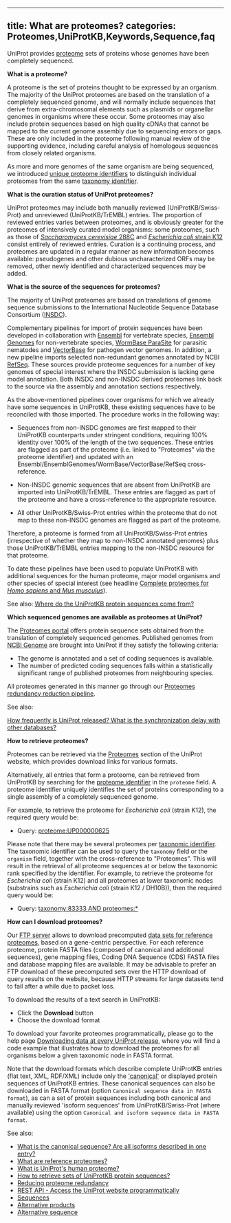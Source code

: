 
---
title: What are proteomes?
categories: Proteomes,UniProtKB,Keywords,Sequence,faq
---

UniProt provides [proteome](http://www.uniprot.org/proteomes) sets of proteins whose genomes have been completely sequenced.

**What is a proteome?**

A proteome is the set of proteins thought to be expressed by an organism. The majority of the UniProt proteomes are based on the translation of a completely sequenced genome, and will normally include sequences that derive from extra-chromosomal elements such as plasmids or organellar genomes in organisms where these occur. Some proteomes may also include protein sequences based on high quality cDNAs that cannot be mapped to the current genome assembly due to sequencing errors or gaps. These are only included in the proteome following manual review of the supporting evidence, including careful analysis of homologous sequences from closely related organisms.

As more and more genomes of the same organism are being sequenced, we introduced [unique proteome identifiers](http://www.uniprot.org/help/proteome%5Fid) to distinguish individual proteomes from the same [taxonomy identifier](http://www.uniprot.org/manual/taxonomic%5Fidentifier).

**What is the curation status of UniProt proteomes?**

UniProt proteomes may include both manually reviewed (UniProtKB/Swiss-Prot) and unreviewed (UniProtKB/TrEMBL) entries. The proportion of reviewed entries varies between proteomes, and is obviously greater for the proteomes of intensively curated model organisms: some proteomes, such as those of [_Saccharomyces cerevisiae_ 288C](http://www.uniprot.org/uniprot/?query=proteome:UP000002311) and [_Escherichia coli_ strain K12](http://www.uniprot.org/uniprot/?query=proteome:UP000000625) consist entirely of reviewed entries. Curation is a continuing process, and proteomes are updated in a regular manner as new information becomes available: pseudogenes and other dubious uncharacterized ORFs may be removed, other newly identified and characterized sequences may be added.

**What is the source of the sequences for proteomes?**

The majority of UniProt proteomes are based on translations of genome sequence submissions to the International Nucleotide Sequence Database Consortium ([INSDC](http://www.insdc.org/)).

Complementary pipelines for import of protein sequences have been developed in collaboration with [Ensembl](http://www.ensembl.org/) for vertebrate species, [Ensembl Genomes](http://ensemblgenomes.org/) for non-vertebrate species, [WormBase ParaSite](http://parasite.wormbase.org/) for parasitic nematodes and [VectorBase](https://www.vectorbase.org/) for pathogen vector genomes. In addition, a new pipeline imports selected non-redundant genomes annotated by NCBI [RefSeq](https://www.ncbi.nlm.nih.gov/refseq/). These sources provide proteome sequences for a number of key genomes of special interest where the INSDC submission is lacking gene model annotation. Both INSDC and non-INSDC derived proteomes link back to the source via the assembly and annotation sections respectively.

As the above-mentioned pipelines cover organisms for which we already have some sequences in UniProtKB, these existing sequences have to be reconciled with those imported. The procedure works in the following way:

*   Sequences from non-INSDC genomes are first mapped to their UniProtKB counterparts under stringent conditions, requiring 100% identity over 100% of the length of the two sequences. These entries are flagged as part of the proteome (i.e. linked to "Proteomes" via the proteome identifier) and updated with an Ensembl/EnsemblGenomes/WormBase/VectorBase/RefSeq cross-reference.

*   Non-INSDC genomic sequences that are absent from UniProtKB are imported into UniProtKB/TrEMBL. These entries are flagged as part of the proteome and have a cross-reference to the appropriate resource.

*   All other UniProtKB/Swiss-Prot entries within the proteome that do not map to these non-INSDC genomes are flagged as part of the proteome.

Therefore, a proteome is formed from all UniProtKB/Swiss-Prot entries (irrespective of whether they map to non-INSDC annotated genomes) plus those UniProtKB/TrEMBL entries mapping to the non-INSDC resource for that proteome.

To date these pipelines have been used to populate UniProtKB with additional sequences for the human proteome, major model organisms and other species of special interest (see headline [Complete proteomes for _Homo sapiens_ and _Mus musculus_](http://www.uniprot.org/news/2011/05/03/release)).

See also: [Where do the UniProtKB protein sequences come from?](http://www.uniprot.org/faq/37)

**Which sequenced genomes are available as proteomes at UniProt?**

The [Proteomes portal](http://www.uniprot.org/proteomes/) offers protein sequence sets obtained from the translation of completely sequenced genomes. Published genomes from [NCBI Genome](https://www.ncbi.nlm.nih.gov/genome) are brought into UniProt if they satisfy the following criteria:

*   The genome is annotated and a set of coding sequences is available.
*   The number of predicted coding sequences falls within a statistically significant range of published proteomes from neighbouring species.

All proteomes generated in this manner go through our [Proteomes redundancy reduction pipeline](http://www.uniprot.org/help/proteome%5Fredundancy).

See also:  
  
[How frequently is UniProt released? What is the synchronization delay with other databases?](http://www.uniprot.org/help/synchronization)

**How to retrieve proteomes?**

Proteomes can be retrieved via the [Proteomes](http://www.uniprot.org/proteomes) section of the UniProt website, which provides download links for various formats.

Alternatively, all entries that form a proteome, can be retrieved from UniProtKB by searching for the [proteome identifier](http://www.uniprot.org/help/proteome%5Fid) in the `proteome` field. A proteome identifier uniquely identifies the set of proteins corresponding to a single assembly of a completely sequenced genome.

For example, to retrieve the proteome for _Escherichia coli_ (strain K12), the required query would be:

*   Query: [proteome:UP000000625](http://www.uniprot.org/uniprot/?query=proteome:UP000000625)

Please note that there may be several proteomes per [taxonomic identifier](http://www.uniprot.org/help/taxonomy%5Fidentifier). The taxonomic identifier can be used to query the `taxonomy` field or the `organism` field, together with the cross-reference to "Proteomes". This will result in the retrieval of all proteome sequences at or below the taxonomic rank specified by the identifier. For example, to retrieve the proteome for _Escherichia coli_ (strain K12) and all proteomes at lower taxonomic nodes (substrains such as _Escherichia coli_ (strain K12 / DH10B)), then the required query would be:

*   Query: [taxonomy:83333 AND proteomes:\*](http://www.uniprot.org/uniprot/?query=taxonomy:83333+AND+proteomes:%2A)

**How can I download proteomes?**

Our [FTP server](http://www.uniprot.org/downloads) allows to download precomputed [data sets for reference proteomes](ftp://ftp.uniprot.org/pub/databases/uniprot/current%5Frelease/knowledgebase/reference%5Fproteomes/README), based on a gene-centric perspective. For each reference proteome, protein FASTA files (composed of canonical and additional sequences), gene mapping files, Coding DNA Sequence (CDS) FASTA files and database mapping files are available. It may be advisable to prefer an FTP download of these precomputed sets over the HTTP download of query results on the website, because HTTP streams for large datasets tend to fail after a while due to packet loss.

To download the results of a text search in UniProtKB:

*   Click the **Download** button
*   Choose the download format

To download your favorite proteomes programmatically, please go to the help page [Downloading data at every UniProt release](http://www.uniprot.org/help/api%5Fdownloading), where you will find a code example that illustrates how to download the proteomes for all organisms below a given taxonomic node in FASTA format.

Note that the download formats which describe complete UniProtKB entries (flat text, XML, RDF/XML) include only the ['canonical'](http://www.uniprot.org/help/canonical%5Fand%5Fisoforms) or displayed protein sequences of UniProtKB entries. These canonical sequences can also be downloaded in FASTA format (option `Canonical sequence data in FASTA format`), as can a set of protein sequences including both canonical and manually reviewed 'isoform sequences' from UniProtKB/Swiss-Prot (where available) using the option `Canonical and isoform sequence data in FASTA format`.

See also:

*   [What is the canonical sequence? Are all isoforms described in one entry?](http://www.uniprot.org/faq/30)
*   [What are reference proteomes?](http://www.uniprot.org/faq/47)
*   [What is UniProt's human proteome?](http://www.uniprot.org/faq/48)
*   [How to retrieve sets of UniProtKB protein sequences?](http://www.uniprot.org/faq/38)
*   [Reducing proteome redundancy](http://www.uniprot.org/help/proteome%5Fredundancy)
*   [REST API - Access the UniProt website programmatically](http://www.uniprot.org/help/api)
*   [Sequences](http://www.uniprot.org/manual/sequences)
*   [Alternative products](http://www.uniprot.org/manual/alternative%5Fproducts)
*   [Alternative sequence](http://www.uniprot.org/manual/var%5Fseq)
        